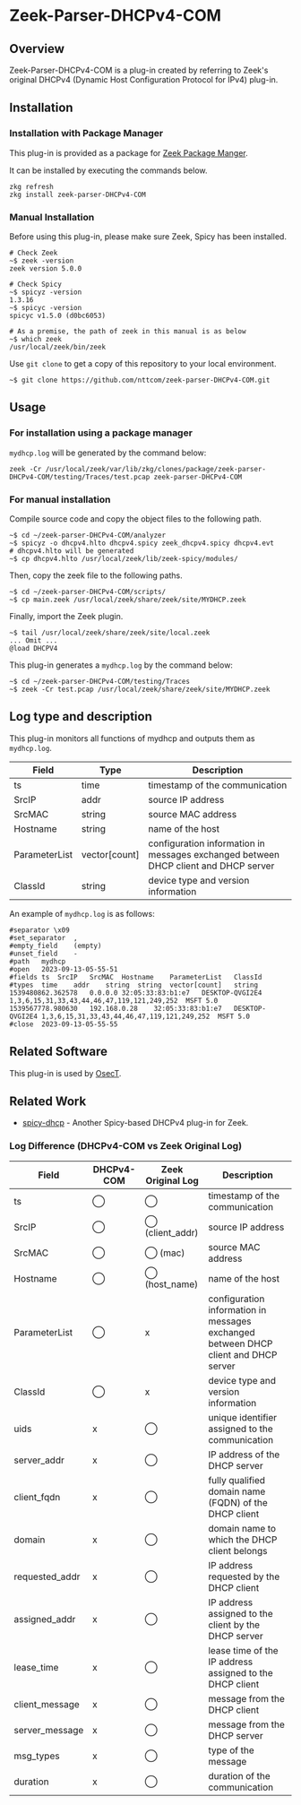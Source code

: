 # Zeek-Parser-DHCPv4-COM

## Overview

Zeek-Parser-DHCPv4-COM is a plug-in created by referring to Zeek's original DHCPv4 (Dynamic Host Configuration Protocol for IPv4) plug-in.

## Installation

### Installation with Package Manager

This plug-in is provided as a package for [Zeek Package Manger](https://docs.zeek.org/projects/package-manager/en/stable/index.html).

It can be installed by executing the commands below.

```
zkg refresh
zkg install zeek-parser-DHCPv4-COM
```

### Manual Installation

Before using this plug-in, please make sure Zeek, Spicy has been installed.

````
# Check Zeek
~$ zeek -version
zeek version 5.0.0

# Check Spicy
~$ spicyz -version
1.3.16
~$ spicyc -version
spicyc v1.5.0 (d0bc6053)

# As a premise, the path of zeek in this manual is as below
~$ which zeek
/usr/local/zeek/bin/zeek
````

Use `git clone` to get a copy of this repository to your local environment.
```
~$ git clone https://github.com/nttcom/zeek-parser-DHCPv4-COM.git
```

## Usage

### For installation using a package manager

`mydhcp.log` will be generated by the command below:

```
zeek -Cr /usr/local/zeek/var/lib/zkg/clones/package/zeek-parser-DHCPv4-COM/testing/Traces/test.pcap zeek-parser-DHCPv4-COM
```

### For manual installation

Compile source code and copy the object files to the following path.
```
~$ cd ~/zeek-parser-DHCPv4-COM/analyzer
~$ spicyz -o dhcpv4.hlto dhcpv4.spicy zeek_dhcpv4.spicy dhcpv4.evt
# dhcpv4.hlto will be generated
~$ cp dhcpv4.hlto /usr/local/zeek/lib/zeek-spicy/modules/
```

Then, copy the zeek file to the following paths.
```
~$ cd ~/zeek-parser-DHCPv4-COM/scripts/
~$ cp main.zeek /usr/local/zeek/share/zeek/site/MYDHCP.zeek
```

Finally, import the Zeek plugin.
```
~$ tail /usr/local/zeek/share/zeek/site/local.zeek
... Omit ...
@load DHCPV4
```

This plug-in generates a `mydhcp.log` by the command below:
```
~$ cd ~/zeek-parser-DHCPv4-COM/testing/Traces
~$ zeek -Cr test.pcap /usr/local/zeek/share/zeek/site/MYDHCP.zeek
```

## Log type and description
This plug-in monitors all functions of mydhcp and outputs them as `mydhcp.log`.

| Field | Type | Description |
| --- | --- | --- |
| ts | time | timestamp of the communication |
| SrcIP | addr | source IP address |
| SrcMAC | string | source MAC address |
| Hostname | string | name of the host |
| ParameterList | vector[count] | configuration information in messages exchanged between DHCP client and DHCP server |
| ClassId | string | device type and version information |

An example of `mydhcp.log` is as follows:
```
#separator \x09
#set_separator	,
#empty_field	(empty)
#unset_field	-
#path	mydhcp
#open	2023-09-13-05-55-51
#fields	ts	SrcIP	SrcMAC	Hostname	ParameterList	ClassId
#types	time	addr	string	string	vector[count]	string
1539480862.362578	0.0.0.0	32:05:33:83:b1:e7	DESKTOP-QVGI2E4	1,3,6,15,31,33,43,44,46,47,119,121,249,252	MSFT 5.0
1539567778.980630	192.168.0.28	32:05:33:83:b1:e7	DESKTOP-QVGI2E4	1,3,6,15,31,33,43,44,46,47,119,121,249,252	MSFT 5.0
#close	2023-09-13-05-55-55
```

## Related Software

This plug-in is used by [OsecT](https://github.com/nttcom/OsecT).

## Related Work

* [spicy-dhcp](https://github.com/zeek/spicy-dhcp) - Another Spicy-based DHCPv4 plug-in for Zeek.

### Log Difference (DHCPv4-COM vs Zeek Original Log)

| Field | DHCPv4-COM | Zeek Original Log | Description |
| --- | --- | --- | --- |
| ts | ◯ | ◯ | timestamp of the communication |
| SrcIP | ◯ |  ◯ (client_addr) | source IP address |
| SrcMAC | ◯ | ◯ (mac) | source MAC address |
| Hostname | ◯ | ◯ (host_name) | name of the host |
| ParameterList | ◯ | x | configuration information in messages exchanged between DHCP client and DHCP server |
| ClassId | ◯ | x | device type and version information |
| uids | x | ◯ | unique identifier assigned to the communication |
| server_addr | x | ◯ | IP address of the DHCP server |
| client_fqdn | x | ◯ | fully qualified domain name (FQDN) of the DHCP client |
| domain | x | ◯ | domain name to which the DHCP client belongs |
| requested_addr | x | ◯ | IP address requested by the DHCP client |
| assigned_addr | x | ◯ | IP address assigned to the client by the DHCP server |
| lease_time | x | ◯ | lease time of the IP address assigned to the DHCP client |
| client_message | x | ◯ | message from the DHCP client |
| server_message | x | ◯ | message from the DHCP server |
| msg_types | x | ◯ | type of the message |
| duration | x | ◯ | duration of the communication |

